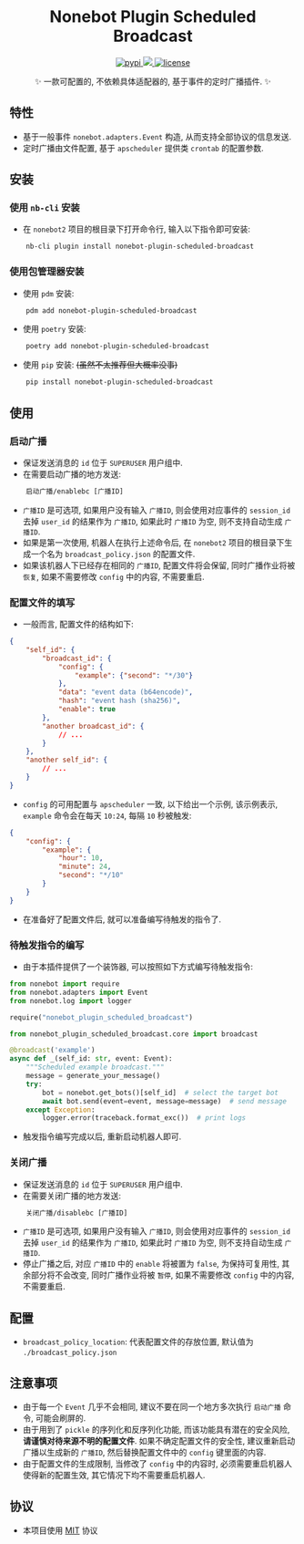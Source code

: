 # <div align="center"> Nonebot Plugin Scheduled Broadcast </div>

<p align="center">
  <a href="https://pypi.python.org/pypi/nonebot-plugin-scheduled-broadcast">
    <img src="https://img.shields.io/pypi/v/nonebot-plugin-scheduled-broadcast.svg?color=blue" alt="pypi">
  </a>
  <a href="https://codecov.io/gh/T0nyX1ang/nonebot-plugin-scheduled-broadcast" >
    <img src="https://codecov.io/gh/T0nyX1ang/nonebot-plugin-scheduled-broadcast/graph/badge.svg?token=AUFO081ZBW"/>
  </a>
  <a href="./LICENSE">
    <img src="https://img.shields.io/github/license/T0nyX1ang/nonebot-plugin-scheduled-broadcast.svg?color=blue" alt="license">
  </a>
</p>

<div align="center"> ✨ 一款可配置的, 不依赖具体适配器的, 基于事件的定时广播插件. ✨ </div>

## 特性

* 基于一般事件 `nonebot.adapters.Event` 构造, 从而支持全部协议的信息发送.
* 定时广播由文件配置, 基于 `apscheduler` 提供类 `crontab` 的配置参数.

## 安装

### 使用 `nb-cli` 安装

* 在 `nonebot2` 项目的根目录下打开命令行, 输入以下指令即可安装:

```bash
    nb-cli plugin install nonebot-plugin-scheduled-broadcast
```

### 使用包管理器安装

* 使用 `pdm` 安装:

```bash
    pdm add nonebot-plugin-scheduled-broadcast
```

* 使用 `poetry` 安装:

```bash
    poetry add nonebot-plugin-scheduled-broadcast
```

* 使用 `pip` 安装: ~~(虽然不太推荐但大概率没事)~~

```bash
    pip install nonebot-plugin-scheduled-broadcast
```

## 使用

### 启动广播

* 保证发送消息的 `id` 位于 `SUPERUSER` 用户组中.
* 在需要启动广播的地方发送:

```txt
    启动广播/enablebc [广播ID]
```

* `广播ID` 是可选项, 如果用户没有输入 `广播ID`, 则会使用对应事件的 `session_id` 去掉 `user_id` 的结果作为 `广播ID`, 如果此时 `广播ID` 为空, 则不支持自动生成 `广播ID`.
* 如果是第一次使用, 机器人在执行上述命令后, 在 `nonebot2` 项目的根目录下生成一个名为 `broadcast_policy.json` 的配置文件.
* 如果该机器人下已经存在相同的 `广播ID`, 配置文件将会保留, 同时广播作业将被 `恢复`, 如果不需要修改 `config` 中的内容, 不需要重启.

### 配置文件的填写

* 一般而言, 配置文件的结构如下:

```json
{
    "self_id": {
        "broadcast_id": {
            "config": {
                "example": {"second": "*/30"}
            },
            "data": "event data (b64encode)",
            "hash": "event hash (sha256)",
            "enable": true
        },
        "another broadcast_id": {
            // ...
        }
    },
    "another self_id": {
        // ...
    }
}
```

* `config` 的可用配置与 `apscheduler` 一致, 以下给出一个示例, 该示例表示, `example` 命令会在每天 `10:24`, 每隔 `10` 秒被触发:

```json
{
    "config": {
        "example": {
            "hour": 10,
            "minute": 24,
            "second": "*/10"
        }
    }
}
```

* 在准备好了配置文件后, 就可以准备编写待触发的指令了.

### 待触发指令的编写

* 由于本插件提供了一个装饰器, 可以按照如下方式编写待触发指令:

```python
from nonebot import require
from nonebot.adapters import Event
from nonebot.log import logger

require("nonebot_plugin_scheduled_broadcast")

from nonebot_plugin_scheduled_broadcast.core import broadcast

@broadcast('example')
async def _(self_id: str, event: Event):
    """Scheduled example broadcast."""
    message = generate_your_message()
    try:
        bot = nonebot.get_bots()[self_id]  # select the target bot
        await bot.send(event=event, message=message)  # send message
    except Exception:
        logger.error(traceback.format_exc())  # print logs
```

* 触发指令编写完成以后, 重新启动机器人即可.

### 关闭广播

* 保证发送消息的 `id` 位于 `SUPERUSER` 用户组中.
* 在需要关闭广播的地方发送:

```txt
    关闭广播/disablebc [广播ID]
```

* `广播ID` 是可选项, 如果用户没有输入 `广播ID`, 则会使用对应事件的 `session_id` 去掉 `user_id` 的结果作为 `广播ID`, 如果此时 `广播ID` 为空, 则不支持自动生成 `广播ID`.
* 停止广播之后, 对应 `广播ID` 中的 `enable` 将被置为 `false`, 为保持可复用性, 其余部分将不会改变, 同时广播作业将被 `暂停`, 如果不需要修改 `config` 中的内容, 不需要重启.

## 配置

* `broadcast_policy_location`: 代表配置文件的存放位置, 默认值为 `./broadcast_policy.json`

## 注意事项

* 由于每一个 `Event` 几乎不会相同, 建议不要在同一个地方多次执行 `启动广播` 命令, 可能会刷屏的.
* 由于用到了 `pickle` 的序列化和反序列化功能, 而该功能具有潜在的安全风险, **请谨慎对待来源不明的配置文件**. 如果不确定配置文件的安全性, 建议重新启动广播以生成新的 `广播ID`, 然后替换配置文件中的 `config` 键里面的内容.
* 由于配置文件的生成限制, 当修改了 `config` 中的内容时, 必须需要重启机器人使得新的配置生效, 其它情况下均不需要重启机器人.

## 协议

* 本项目使用 [MIT](./LICENSE) 协议
